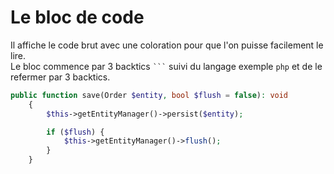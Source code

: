 # Le bloc de code

Il affiche le code brut avec une coloration pour que l'on puisse facilement le lire.  
Le bloc commence par 3 backtics ` ``` ` suivi du langage exemple `php` et de le refermer par 3 backtics.

```php
public function save(Order $entity, bool $flush = false): void
    {
        $this->getEntityManager()->persist($entity);

        if ($flush) {
            $this->getEntityManager()->flush();
        }
    }
```